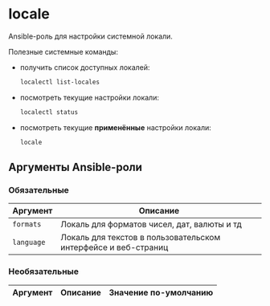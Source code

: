 # locale

Ansible-роль для настройки системной локали.

Полезные системные команды:

- получить список доступных локалей:

    ```bash
    localectl list-locales
    ```

- посмотреть текущие настройки локали:

    ```bash
    localectl status
    ```

- посмотреть текущие **применённые** настройки локали:

    ```bash
    locale
    ```

## Аргументы Ansible-роли

### Обязательные

| Аргумент | Описание |
| --- | --- |  
| `formats` | Локаль для форматов чисел, дат, валюты и тд |
| `language` | Локаль для текстов в пользовательском интерфейсе и веб-страниц |

### Необязательные

| Аргумент | Описание | Значение по-умолчанию |
| --- | --- | --- |
